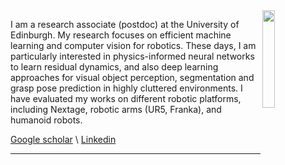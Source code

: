 <img src="./figs/mypic.jpg" align="right" width="20%"/>

 I am a research associate (postdoc) at the University of Edinburgh. My research focuses on efficient machine learning and computer vision for robotics. These days, I am particularly interested in physics-informed neural networks to learn residual dynamics, and also deep learning approaches for visual object perception, segmentation and grasp pose prediction in highly cluttered environments. I have evaluated my works on different robotic platforms, including Nextage, robotic arms (UR5, Franka), and humanoid robots. 

[Google scholar](https://link) \ [Linkedin](https://link) 

----------
<!-- 
 ![p](./figs/menu.png)
[Figs](https://link) -->